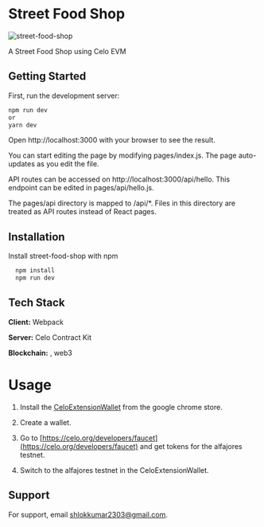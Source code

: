 # Street Food Shop

![street-food-shop](https://socialify.git.ci/shlok2740/street-food-shop/image?description=1&font=Bitter&language=1&name=1&owner=1&pattern=Overlapping%20Hexagons&theme=Dark)

A Street Food Shop using Celo EVM


## Getting Started


First, run the development server:


```bash
npm run dev
or
yarn dev
```

Open http://localhost:3000 with your browser to see the result.

You can start editing the page by modifying pages/index.js. The page auto-updates as you edit the file.

API routes can be accessed on http://localhost:3000/api/hello. This endpoint can be edited in pages/api/hello.js.

The pages/api directory is mapped to /api/*. Files in this directory are treated as API routes instead of React pages.

## Installation

Install street-food-shop with npm

```bash
  npm install 
  npm run dev
```


## Tech Stack

**Client:** Webpack

**Server:** Celo Contract Kit

**Blockchain:** , web3


# Usage

1. Install the [CeloExtensionWallet](https://chrome.google.com/webstore/detail/celoextensionwallet/kkilomkmpmkbdnfelcpgckmpcaemjcdh?hl=en) from the google chrome store.
 
2. Create a wallet.
 
3. Go to [https://celo.org/developers/faucet](https://celo.org/developers/faucet) and get tokens for the alfajores testnet.

4. Switch to the alfajores testnet in the CeloExtensionWallet.


## Support

For support, email shlokkumar2303@gmail.com.

